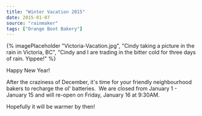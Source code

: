 ```yaml
---
title: "Winter Vacation 2015"
date: 2015-01-07
source: "rainmaker"
tags: ["Orange Boot Bakery"]
---
```


{% imagePlaceholder "Victoria-Vacation.jpg", "Cindy taking a picture in the rain in Victoria, BC", "Cindy and I are trading in the bitter cold for three days of rain. Yippee!" %}


Happy New Year!

After the craziness of December, it's time for your friendly neighbourhood bakers to recharge the ol' batteries.  We are closed from January 1 - January 15 and will re-open on Friday, January 16 at 9:30AM.

Hopefully it will be warmer by then!
